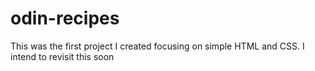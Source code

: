 # odin-recipes
This was the first project I created focusing on simple HTML and CSS. 
I intend to revisit this soon
